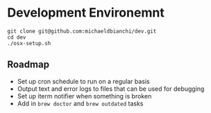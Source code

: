 # Development Environemnt

```
git clone git@github.com:michaeldbianchi/dev.git
cd dev
./osx-setup.sh
```

## Roadmap

- Set up cron schedule to run on a regular basis
- Output text and error logs to files that can be used for debugging
- Set up iterm notifier when something is broken
- Add in `brew doctor` and `brew outdated` tasks
